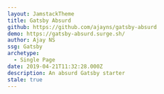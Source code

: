 ```yaml
---
layout: JamstackTheme
title: Gatsby Absurd
github: https://github.com/ajayns/gatsby-absurd
demo: https://gatsby-absurd.surge.sh/
author: Ajay NS
ssg: Gatsby
archetype:
  - Single Page
date: 2019-04-21T11:32:28.000Z
description: An absurd Gatsby starter
stale: true
---
```

